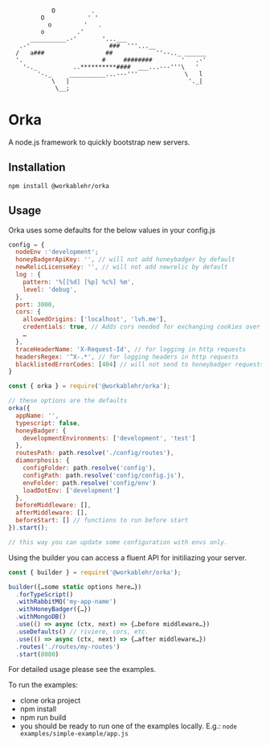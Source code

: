 

                O          .
             O            ' '
               o         '   .
             o         .'
          __________.-'       '...___
       .-'                      ###  '''...__
      /   a###                 ##            ''--.._ ______
      '.                      #     ########        '   .-'
        '-._          ..**********####  ___...---'''\   '
            '-._     __________...---'''             \   l
                \   |                                 '._|
                 \__;



# Orka

A node.js framework to quickly bootstrap new servers.

## Installation

`npm install @workablehr/orka`

## Usage

Orka uses some defaults for the below values in your config.js

```js
config = {
  nodeEnv :'development';
  honeyBadgerApiKey: '', // will not add honeybadger by default
  newRelicLicenseKey: '', // will not add newrelic by default
  log : {
    pattern: '%[[%d] [%p] %c%] %m',
    level: 'debug',
  },
  port: 3000,
  cors: {
    allowedOrigins: ['localhost', 'lvh.me'],
    credentials: true, // Adds cors needed for exchanging cookies over https.
    …
  },
  traceHeaderName: 'X-Request-Id', // for logging in http requests
  headersRegex: '^X-.*', // for logging headers in http requests
  blacklistedErrorCodes: [404] // will not send to honeybadger requests with this status
}
```

```js
const { orka } = require('@workablehr/orka');

// these options are the defaults
orka({
  appName: '',
  typescript: false,
  honeyBadger: {
    developmentEnvironments: ['development', 'test']
  },
  routesPath: path.resolve('./config/routes'),
  diamorphosis: {
    configFolder: path.resolve('config'),
    configPath: path.resolve('config/config.js'),
    envFolder: path.resolve('config/env')
    loadDotEnv: ['development']
  },
  beforeMiddleware: [],
  afterMiddleware: [],
  beforeStart: [] // functions to run before start
}).start();

// this way you can update some configuration with envs only.
```

Using the builder you can access a fluent API for initiliazing your server.

```js
const { builder } = require('@workablehr/orka');

builder({…some static options here…})
  .forTypeScript()
  .withRabbitMQ('my-app-name')
  .withHoneyBadger({…})
  .withMongoDB()
  .use(() => async (ctx, next) => {…before middleware…})
  .useDefaults() // riviere, cors, etc.
  .use(() => async (ctx, next) => {…after middleware…})
  .routes('./routes/my-routes')
  .start(8080)
```

For detailed usage please see the examples.

To run the examples:

- clone orka project
- npm install
- npm run build
- you should be ready to run one of the examples locally. E.g.:
  `node examples/simple-example/app.js`
